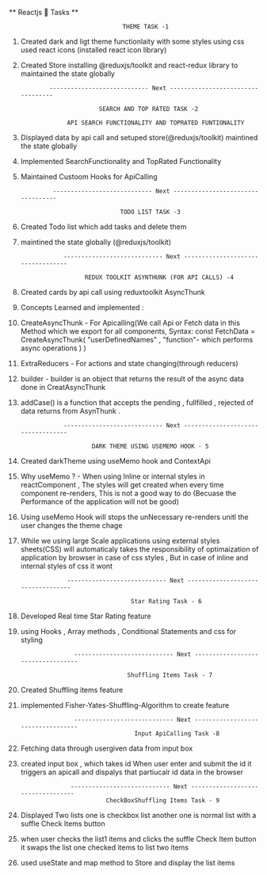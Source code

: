 ** Reactjs 🚀 Tasks **

                                    THEME TASK -1

1.  Created dark and ligt theme functionlaity with some styles using css used react icons (installed react icon library)
2.  Created Store installing @reduxjs/toolkit and react-redux library to maintained the state globally

                ---------------------------- Next ----------------------------------

                              SEARCH AND TOP RATED TASK -2

                     API SEARCH FUNCTIONALITY AND TOPRATED FUNTIONALITY

3.  Displayed data by api call and setuped store(@reduxjs/toolkit) maintined the state globally
4.  Implemented SearchFunctionality and TopRated Functionality
5.  Maintained Custoom Hooks for ApiCalling

                 ---------------------------- Next ----------------------------------

                                    TODO LIST TASK -3

6.  Created Todo list which add tasks and delete them
7.  maintined the state globally (@reduxjs/toolkit)

                    ---------------------------- Next ----------------------------------

                          REDUX TOOLKIT ASYNTHUNK (FOR API CALLS) -4

8.  Created cards by api call using reduxtoolkit AsyncThunk
9.  Concepts Learned and implemented :

10. CreateAsyncThunk - For Apicalling(We call Api or Fetch data in this Method which we export for all components,
    Syntax:
    const FetchData = CreateAsyncThunk( "userDefinedNames" , "function"- which performs async operations )
    )
11. ExtraReducers - For actions and state changing(through reducers)
12. builder - builder is an object that returns the result of the async data done in CreatAsyncThunk
13. addCase() is a function that accepts the pending , fullfilled , rejected of data returns from AsynThunk .

                    ---------------------------- Next ----------------------------------

                            DARK THEME USING USEMEMO HOOK - 5

14. Created darkTheme using useMemo hook and ContextApi
15. Why useMemo ? - When using Inline or internal styles in reactComponent , The styles will get created when every time component re-renders, This is not a good way to do (Becuase the Performance of the application will not be good)
16. Using useMemo Hook will stops the unNecessary re-renders unitl the user changes the theme chage
17. While we using large Scale applications using external styles sheets(CSS) will automaticaly takes the responsibility of optimaization of application by browser in case of css styles , But in case of inline and internal styles of css it wont

                     ---------------------------- Next ----------------------------------

                                       Star Rating Task - 6

18. Developed Real time Star Rating feature
19. using Hooks , Array methods , Conditional Statements and css for styling

                       ---------------------------- Next ----------------------------------

                                      Shuffling Items Task - 7

20. Created Shuffling items feature
21. implemented Fisher-Yates-Shuffling-Algorithm to create feature

                       ---------------------------- Next ----------------------------------
                                        Input ApiCalling Task -8

22. Fetching data through usergiven data from input box
23. created input box , which takes id When user enter and submit the id it triggers an apicall and dispalys that partiucalr id data in the browser

                      ---------------------------- Next ----------------------------------
                                CheckBoxShuffling Items Task - 9

24. Displayed Two lists one is checkbox list another one is normal list with a suffle Check Items button
25. when user checks the list1 items and clicks the suffle Check Item button it swaps the list one checked items to list two items
26. used useState and map method to Store and display the list items
